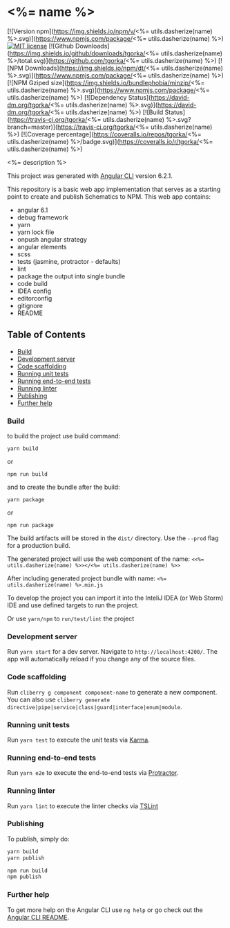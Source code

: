 # <%= name %>

[![Version npm](https://img.shields.io/npm/v/<%= utils.dasherize(name) %>.svg)](https://www.npmjs.com/package/<%= utils.dasherize(name) %>)
[![MIT license](http://img.shields.io/badge/license-MIT-brightgreen.svg)](http://opensource.org/licenses/MIT) 
[![Github Downloads](https://img.shields.io/github/downloads/tgorka/<%= utils.dasherize(name) %>/total.svg)](https://github.com/tgorka/<%= utils.dasherize(name) %>)
[![NPM Downloads](https://img.shields.io/npm/dt/<%= utils.dasherize(name) %>.svg)](https://www.npmjs.com/package/<%= utils.dasherize(name) %>)
[![NPM Gziped size](https://img.shields.io/bundlephobia/minzip/<%= utils.dasherize(name) %>.svg)](https://www.npmjs.com/package/<%= utils.dasherize(name) %>)
[![Dependency Status](https://david-dm.org/tgorka/<%= utils.dasherize(name) %>.svg)](https://david-dm.org/tgorka/<%= utils.dasherize(name) %>)
[![Build Status](https://travis-ci.org/tgorka/<%= utils.dasherize(name) %>.svg?branch=master)](https://travis-ci.org/tgorka/<%= utils.dasherize(name) %>)
[![Coverage percentage](https://coveralls.io/repos/tgorka/<%= utils.dasherize(name) %>/badge.svg)](https://coveralls.io/r/tgorka/<%= utils.dasherize(name) %>)


<%= description %>

This project was generated with [Angular CLI](https://github.com/angular/angular-cli) version 6.2.1.

This repository is a basic web app implementation that serves as a starting point to create and publish Schematics to NPM.
This web app contains:
* angular 6.1
* debug framework
* yarn 
* yarn lock file
* onpush angular strategy
* angular elements
* scss
* tests (jasmine, protractor - defaults)
* lint
* package the output into single bundle
* code build
* IDEA config 
* editorconfig
* gitignore
* README

## Table of Contents

* [Build](#build)
* [Development server](#development-server)
* [Code scaffolding](#code-scaffolding)
* [Running unit tests](#running-unit-tests)
* [Running end-to-end tests](#running-end-to-end-tests)
* [Running linter](#running-linter)
* [Publishing](#publishing)
* [Further help](#further-help)

### Build

to build the project use build command:

```batch
yarn build
```

or 

```batch
npm run build
```

and to create the bundle after the build:

```batch
yarn package
```

or 

```batch
npm run package
```

The build artifacts will be stored in the `dist/` directory. Use the `--prod` flag for a production build.

The generated project will use the web component of the name: `<<%= utils.dasherize(name) %>></<%= utils.dasherize(name) %>>`

After including generated project bundle with name: `<%= utils.dasherize(name) %>.min.js`

To develop the project you can import it into the InteliJ IDEA (or Web Storm) IDE 
and use defined targets to run the project.

Or use `yarn/npm` to `run/test/lint` the project

### Development server

Run `yarn start` for a dev server. Navigate to `http://localhost:4200/`. The app will automatically reload if you change any of the source files.

### Code scaffolding

Run `cliberry g component component-name` to generate a new component. You can also use `cliberry generate directive|pipe|service|class|guard|interface|enum|module`.

### Running unit tests

Run `yarn test` to execute the unit tests via [Karma](https://karma-runner.github.io).

### Running end-to-end tests

Run `yarn e2e` to execute the end-to-end tests via [Protractor](http://www.protractortest.org/).

### Running linter

Run `yarn lint` to execute the linter checks via [TSLint](https://palantir.github.io/tslint/)

### Publishing

To publish, simply do:

```bash
yarn build
yarn publish
```

```bash
npm run build
npm publish
```

### Further help

To get more help on the Angular CLI use `ng help` or go check out the [Angular CLI README](https://github.com/angular/angular-cli/blob/master/README.md).

